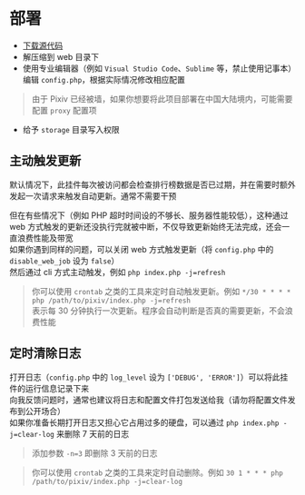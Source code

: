 # 部署
- [下载源代码](https://github.com/mokeyjay/Pixiv-daily-ranking-widget/releases/latest)
- 解压缩到 web 目录下
- 使用专业编辑器（例如 `Visual Studio Code`、`Sublime` 等，禁止使用记事本）编辑 `config.php`，根据实际情况修改相应配置
> 由于 Pixiv 已经被墙，如果你想要将此项目部署在中国大陆境内，可能需要配置 `proxy` 配置项

- 给予 `storage` 目录写入权限

## 主动触发更新
默认情况下，此挂件每次被访问都会检查排行榜数据是否已过期，并在需要时额外发起一次请求来触发自动更新。通常不需要干预  

但在有些情况下（例如 PHP 超时时间设的不够长、服务器性能较低），这种通过 web 方式触发的更新还没执行完就被中断，不仅导致更新始终无法完成，还会一直浪费性能及带宽  
如果你遇到同样的问题，可以关闭 web 方式触发更新（将 `config.php` 中的 `disable_web_job` 设为 `false`）  
然后通过 cli 方式主动触发，例如 `php index.php -j=refresh`  

> 你可以使用 `crontab` 之类的工具来定时自动触发更新。例如 `*/30 * * * * php /path/to/pixiv/index.php -j=refresh`  
> 表示每 30 分钟执行一次更新。程序会自动判断是否真的需要更新，不会浪费性能

## 定时清除日志
打开日志（`config.php` 中的 `log_level` 设为 `['DEBUG', 'ERROR']`）可以将此挂件的运行信息记录下来  
向我反馈问题时，通常也建议将日志和配置文件打包发送给我（请勿将配置文件发布到公开场合）  
如果你准备长期打开日志又担心它占用过多的硬盘，可以通过 `php index.php -j=clear-log` 来删除 7 天前的日志  
> 添加参数 `-n=3` 即删除 3 天前的日志

> 你可以使用 `crontab` 之类的工具来定时自动删除。例如 `30 1 * * * php /path/to/pixiv/index.php -j=clear-log`